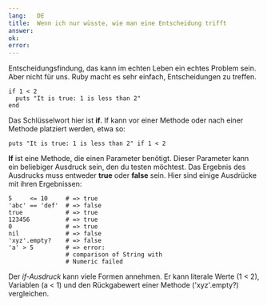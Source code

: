 ```yaml
---
lang:   DE
title:  Wenn ich nur wüsste, wie man eine Entscheidung trifft
answer: 
ok:     
error:  
---
```


Entscheidungsfindung, das kann im echten Leben ein echtes Problem sein. Aber 
nicht für uns.
Ruby macht es sehr einfach, Entscheidungen zu treffen.

    if 1 < 2
      puts "It is true: 1 is less than 2"
    end

Das Schlüsselwort hier ist __if__. If kann vor einer Methode oder nach einer 
Methode platziert werden, etwa so:

    puts "It is true: 1 is less than 2" if 1 < 2

__If__ ist eine Methode, die einen Parameter benötigt. Dieser Parameter kann 
ein beliebiger Ausdruck sein, den du testen möchtest. Das Ergebnis des 
Ausdrucks muss entweder __true__ oder __false__ sein.
Hier sind einige Ausdrücke mit ihren Ergebnissen:

    5     <= 10     # => true
    'abc' == 'def'  # => false
    true            # => true
    123456          # => true
    0               # => true
    nil             # => false
    'xyz'.empty?    # => false
    'a' > 5         # => error:
                    # comparison of String with
                    # Numeric failed

Der _if-Ausdruck_ kann viele Formen annehmen. Er kann literale Werte (1 < 2), 
Variablen (a < 1) und den Rückgabewert einer Methode ('xyz'.empty?) vergleichen.
